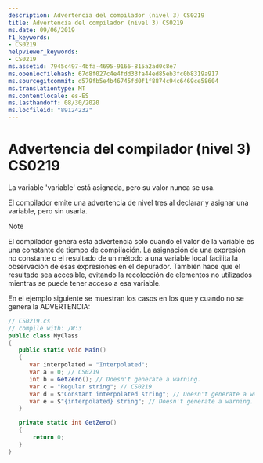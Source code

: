 ```yaml
---
description: Advertencia del compilador (nivel 3) CS0219
title: Advertencia del compilador (nivel 3) CS0219
ms.date: 09/06/2019
f1_keywords:
- CS0219
helpviewer_keywords:
- CS0219
ms.assetid: 7945c497-4bfa-4695-9166-815a2ad0c8e7
ms.openlocfilehash: 67d8f027c4e4fdd33fa44ed85eb3fc0b8319a917
ms.sourcegitcommit: d579fb5e4b46745fd0f1f8874c94c6469ce58604
ms.translationtype: MT
ms.contentlocale: es-ES
ms.lasthandoff: 08/30/2020
ms.locfileid: "89124232"
---
```

# <a name="compiler-warning-level-3-cs0219"></a>Advertencia del compilador (nivel 3) CS0219
La variable 'variable' está asignada, pero su valor nunca se usa.

 El compilador emite una advertencia de nivel tres al declarar y asignar una variable, pero sin usarla.

 > [!NOTE]
 > El compilador genera esta advertencia solo cuando el valor de la variable es una constante de tiempo de compilación. La asignación de una expresión no constante o el resultado de un método a una variable local facilita la observación de esas expresiones en el depurador. También hace que el resultado sea accesible, evitando la recolección de elementos no utilizados mientras se puede tener acceso a esa variable.

 En el ejemplo siguiente se muestran los casos en los que y cuando no se genera la ADVERTENCIA:

```csharp
// CS0219.cs
// compile with: /W:3
public class MyClass
{
   public static void Main()
   {
      var interpolated = "Interpolated";
      var a = 0; // CS0219
      int b = GetZero(); // Doesn't generate a warning.
      var c = "Regular string"; // CS0219
      var d = $"Constant interpolated string"; // Doesn't generate a warning.
      var e = $"{interpolated} string"; // Doesn't generate a warning.
   }

   private static int GetZero()
   {
       return 0;
   }
}  
```
